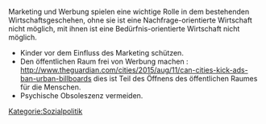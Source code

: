   
Marketing und Werbung spielen eine wichtige Rolle in dem bestehenden
Wirtschaftsgeschehen, ohne sie ist eine Nachfrage-orientierte Wirtschaft
nicht möglich, mit ihnen ist eine Bedürfnis-orientierte Wirtschaft nicht
möglich.

-   Kinder vor dem Einfluss des Marketing schützen.
-   Den öffentlichen Raum frei von Werbung machen :
    <http://www.theguardian.com/cities/2015/aug/11/can-cities-kick-ads-ban-urban-billboards>
    dies ist Teil des Öffnens des öffentlichen Raumes für die Menschen.
-   Psychische Obsoleszenz vermeiden.

  

[Kategorie:Sozialpolitik](/wiki/Kategorie:Sozialpolitik "wikilink")
